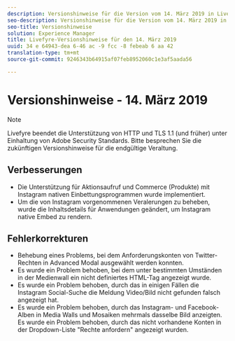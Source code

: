 ```yaml
---
description: Versionshinweise für die Version vom 14. März 2019 in Livefyre.
seo-description: Versionshinweise für die Version vom 14. März 2019 in Livefyre.
seo-title: Versionshinweise
solution: Experience Manager
title: Livefyre-Versionshinweise für den 14. März 2019
uuid: 34 e 64943-dea 6-46 ac -9 fcc -8 febeab 6 aa 42
translation-type: tm+mt
source-git-commit: 9246343b64915af07feb8952060c1e3af5aada56

---
```



# Versionshinweise - 14. März 2019

>[!NOTE]
>
>Livefyre beendet die Unterstützung von HTTP und TLS 1.1 (und früher) unter Einhaltung von Adobe Security Standards. Bitte besprechen Sie die zukünftigen Versionshinweise für die endgültige Veraltung.

##  Verbesserungen

* Die Unterstützung für Aktionsaufruf und Commerce (Produkte) mit Instagram nativen Einbettungsprogrammen wurde implementiert.
* Um die von Instagram vorgenommenen Veralerungen zu beheben, wurde die Inhaltsdetails für Anwendungen geändert, um Instagram native Embed zu rendern.


## Fehlerkorrekturen

* Behebung eines Problems, bei dem Anforderungskonten von Twitter-Rechten in Advanced Modal ausgewählt werden konnten.
* Es wurde ein Problem behoben, bei dem unter bestimmten Umständen in der Medienwall ein nicht definiertes HTML-Tag angezeigt wurde.
* Es wurde ein Problem behoben, durch das in einigen Fällen die Instagram Social-Suche die Meldung Video/Bild nicht gefunden falsch angezeigt hat.
* Es wurde ein Problem behoben, durch das Instagram- und Facebook-Alben in Media Walls und Mosaiken mehrmals dasselbe Bild anzeigten.
Es wurde ein Problem behoben, durch das nicht vorhandene Konten in der Dropdown-Liste &quot;Rechte anfordern&quot; angezeigt wurden.